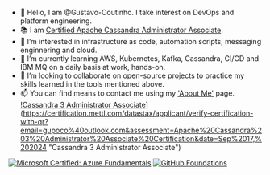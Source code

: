 - 👋 Hello, I am @Gustavo-Coutinho. I take interest on DevOps and platform engineering.
- 📚 I am [Certified Apache Cassandra Administrator Associate](https://certification.mettl.com/datastax/applicant/verify-certification-with-qr?email=gupoco%40outlook.com&assessment=Apache%20Cassandra%203%20Administrator%20Associate%20Certification&date=Sep%2017,%202024).
- 👀 I’m interested in infrastructure as code, automation scripts, messaging enginnering and cloud.
- 🌱 I’m currently learning AWS, Kubernetes, Kafka, Cassandra, CI/CD and IBM MQ on a daily basis at work, hands-on. 
- 💞️ I’m looking to collaborate on open-source projects to practice my skills learned in the tools mentioned above.
- 📫 You can find means to contact me using my ['About Me'](about.me/gustavo-coutinho) page.
[!Cassandra 3 Administrator Associate](https://camo.githubusercontent.com/da142961ed7235bbec6f41c0e5e6ad0a3514187c1691cbad6bebce20ba5a27d3/68747470733a2f2f7777772e64617461737461782e636f6d2f73697465732f64656661756c742f66696c65732f696e6c696e652d696d616765732f41646d696e25323043657274696669636174696f6e2532304261646765253230315f302e706e67)](https://certification.mettl.com/datastax/applicant/verify-certification-with-qr?email=gupoco%40outlook.com&assessment=Apache%20Cassandra%203%20Administrator%20Associate%20Certification&date=Sep%2017,%202024 "Cassandra 3 Administrator Associate")
<!--START_SECTION:badges-->
[![Microsoft Certified: Azure Fundamentals](https://images.credly.com/size/110x110/images/be8fcaeb-c769-4858-b567-ffaaa73ce8cf/image.png)](http://www.credly.com/badges/f6f06e6c-fc34-4d4c-812e-1a70e123e6f0 "Microsoft Certified: Azure Fundamentals")
[![GitHub Foundations](https://images.credly.com/size/110x110/images/024d0122-724d-4c5a-bd83-cfe3c4b7a073/image.png)](http://www.credly.com/badges/2cb956f6-2430-41de-947a-33f410c3f55b "GitHub Foundations")
<!--END_SECTION:badges-->
<!---
Gustavo-Coutinho/Gustavo-Coutinho is a ✨ special ✨ repository because its `README.md` (this file) appears on your GitHub profile.
--->
